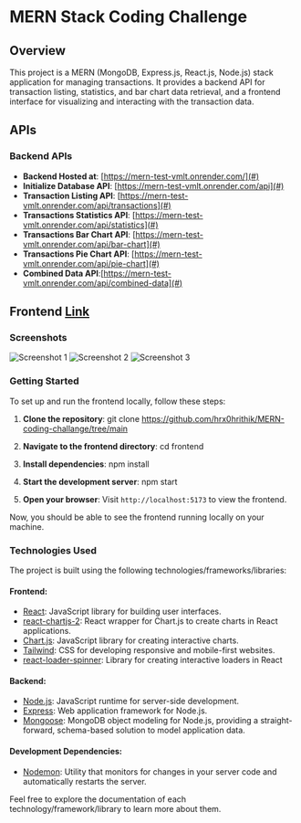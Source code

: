 # MERN Stack Coding Challenge

## Overview

This project is a MERN (MongoDB, Express.js, React.js, Node.js) stack application for managing transactions. It provides a backend API for transaction listing, statistics, and bar chart data retrieval, and a frontend interface for visualizing and interacting with the transaction data.


## APIs

### Backend APIs 

- **Backend Hosted at**: [https://mern-test-vmlt.onrender.com/](#)
- **Initialize Database API**: [https://mern-test-vmlt.onrender.com/api](#)
- **Transaction Listing API**: [https://mern-test-vmlt.onrender.com/api/transactions](#)
- **Transactions Statistics API**: [https://mern-test-vmlt.onrender.com/api/statistics](#)
- **Transactions Bar Chart API**: [https://mern-test-vmlt.onrender.com/api/bar-chart](#)
- **Transactions Pie Chart API**: [https://mern-test-vmlt.onrender.com/api/pie-chart](#)
- **Combined Data API**:[https://mern-test-vmlt.onrender.com/api/combined-data](#)


## Frontend [Link](https://mern-test123.netlify.app/)

### Screenshots

![Screenshot 1](/path/to/screenshot1.png)
![Screenshot 2](/path/to/screenshot2.png)
![Screenshot 3](/path/to/screenshot3.png)


### Getting Started

To set up and run the frontend locally, follow these steps:

1. **Clone the repository**: 
git clone <https://github.com/hrx0hrithik/MERN-coding-challange/tree/main>

2. **Navigate to the frontend directory**:
cd frontend

3. **Install dependencies**:
npm install

4. **Start the development server**:
npm start
5. **Open your browser**:
Visit `http://localhost:5173` to view the frontend.

Now, you should be able to see the frontend running locally on your machine.

### Technologies Used
The project is built using the following technologies/frameworks/libraries:
#### Frontend:
- [React](https://reactjs.org/): JavaScript library for building user interfaces.
- [react-chartjs-2](https://www.npmjs.com/package/react-chartjs-2): React wrapper for Chart.js to create charts in React applications.
- [Chart.js](https://www.chartjs.org/): JavaScript library for creating interactive charts.
- [Tailwind](https://tailwindcss.com/): CSS for developing responsive and mobile-first websites.
- [react-loader-spinner](https://reactrouter.com/): Library for creating interactive loaders in React

#### Backend:
- [Node.js](https://nodejs.org/): JavaScript runtime for server-side development.
- [Express](https://expressjs.com/): Web application framework for Node.js.
- [Mongoose](https://mongoosejs.com/): MongoDB object modeling for Node.js, providing a straight-forward, schema-based solution to model application data.

#### Development Dependencies:
- [Nodemon](https://nodemon.io/): Utility that monitors for changes in your server code and automatically restarts the server.


Feel free to explore the documentation of each technology/framework/library to learn more about them.


